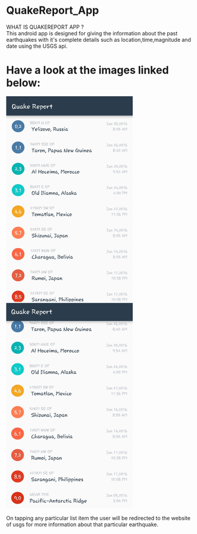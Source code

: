 # QuakeReport_App

WHAT IS QUAKEREPORT APP ?<br>
This android app is designed for giving the information about the past earthquakes with it's complete details such as location,time,magnitude and date using the USGS api.

<h1> Have a look at the images linked below: </h1>
  
  <img src = "QuakeReport1.jpg" width = "340" height = "550" />  
  <img src = "QuakeReport2.jpg" width = "340" height = "550" />


On tapping any particular list item the user will be redirected to the website of usgs for more information about that particular earthquake.
